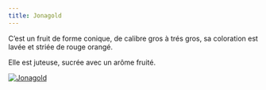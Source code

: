 ```yaml
---
title: Jonagold
---
```


C’est un fruit de forme conique, de calibre gros à trés gros, sa coloration est lavée et striée de rouge orangé.

Elle est juteuse, sucrée avec un arôme fruité.



<div class="image-container">
    <a class="thumbnail" href="{{ site.baseurl }}/assets/images/nos-produits/jonagold.jpg"><img src="{{ site.baseurl }}/assets/images/nos-produits/jonagold-vignette.jpg" alt="Jonagold" /></a>
</div>

